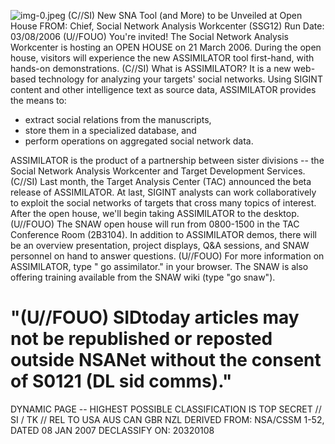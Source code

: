 ![img-0.jpeg](img-0.jpeg)
(C//SI) New SNA Tool (and More) to be Unveiled at Open House
FROM:
Chief, Social Network Analysis Workcenter (SSG12)
Run Date: 03/08/2006
(U//FOUO) You're invited! The Social Network Analysis Workcenter is hosting an OPEN HOUSE on 21 March 2006. During the open house, visitors will experience the new ASSIMILATOR tool first-hand, with hands-on demonstrations.
(C//SI) What is ASSIMILATOR? It is a new web-based technology for analyzing your targets' social networks. Using SIGINT content and other intelligence text as source data, ASSIMILATOR provides the means to:

- extract social relations from the manuscripts,
- store them in a specialized database, and
- perform operations on aggregated social network data.

ASSIMILATOR is the product of a partnership between sister divisions -- the Social Network Analysis Workcenter and Target Development Services.
(C//SI) Last month, the Target Analysis Center (TAC) announced the beta release of ASSIMILATOR. At last, SIGINT analysts can work collaboratively to exploit the social networks of targets that cross many topics of interest. After the open house, we'll begin taking ASSIMILATOR to the desktop.
(U//FOUO) The SNAW open house will run from 0800-1500 in the TAC Conference Room (2B3104). In addition to ASSIMILATOR demos, there will be an overview presentation, project displays, Q\&A sessions, and SNAW personnel on hand to answer questions.
(U//FOUO) For more information on ASSIMILATOR, type " go assimilator." in your browser. The SNAW is also offering training available from the SNAW wiki (type "go snaw").

# "(U//FOUO) SIDtoday articles may not be republished or reposted outside NSANet without the consent of S0121 (DL sid comms)." 

DYNAMIC PAGE -- HIGHEST POSSIBLE CLASSIFICATION IS
TOP SECRET // SI / TK // REL TO USA AUS CAN GBR NZL
DERIVED FROM: NSA/CSSM 1-52, DATED 08 JAN 2007 DECLASSIFY ON: 20320108
